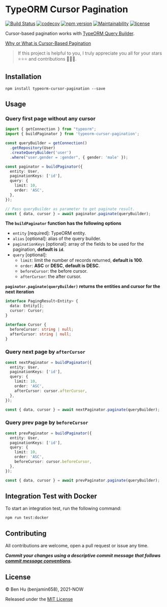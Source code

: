 # TypeORM Cursor Pagination

[![Build Status](https://travis-ci.com/benjamin658/typeorm-cursor-pagination.svg?branch=master)](https://travis-ci.com/benjamin658/typeorm-cursor-pagination)
[![codecov](https://codecov.io/gh/benjamin658/typeorm-cursor-pagination/branch/master/graph/badge.svg?token=R1PBLUITU7)](https://codecov.io/gh/benjamin658/typeorm-cursor-pagination)
[![npm version](https://badge.fury.io/js/typeorm-cursor-pagination.svg)](https://badge.fury.io/js/typeorm-cursor-pagination)
[![Maintainability](https://api.codeclimate.com/v1/badges/9ad73ee4890101f8ac38/maintainability)](https://codeclimate.com/github/benjamin658/typeorm-cursor-pagination/maintainability)
[![license](https://img.shields.io/github/license/benjamin658/typeorm-cursor-pagination)](https://github.com/benjamin658/typeorm-cursor-pagination/blob/master/License)

Cursor-based pagination works with [TypeORM Query Builder](https://typeorm.io/#/select-query-builder).

[Why or What is Cursor-Based Pagination](https://jsonapi.org/profiles/ethanresnick/cursor-pagination/)

> If this project is helpful to you, I truly appreciate you all for your stars ⭐⭐⭐ and contributions 💪💪💪.

## Installation

`npm install typeorm-cursor-pagination --save`

## Usage

### Query first page without any cursor

```typescript
import { getConnection } from "typeorm";
import { buildPaginator } from 'typeorm-cursor-pagination';

const queryBuilder = getConnection()
  .getRepository(User)
  .createQueryBuilder('user')
  .where("user.gender = :gender", { gender: 'male' });

const paginator = buildPaginator({
  entity: User,
  paginationKeys: ['id'],
  query: {
    limit: 10,
    order: 'ASC',
  },
});

// Pass queryBuilder as parameter to get paginate result.
const { data, cursor } = await paginator.paginate(queryBuilder);
```

**The `buildPaginator` function has the following options**

* `entity` [required]: TypeORM entity.
* `alias` [optional]: alias of the query builder.
* `paginationKeys` [optional]: array of the fields to be used for the pagination, **default is `id`**.
* `query` [optional]:
  * `limit`: limit the number of records returned, **default is 100**.
  * `order`: **ASC** or **DESC**, **default is DESC**.
  * `beforeCursor`: the before cursor.
  * `afterCursor`: the after cursor.

**`paginator.paginate(queryBuilder)` returns the entities and cursor for the next iteration**

```typescript
interface PagingResult<Entity> {
  data: Entity[];
  cursor: Cursor;
}

interface Cursor {
  beforeCursor: string | null;
  afterCursor: string | null;
}
```

### Query next page by `afterCursor`

```typescript
const nextPaginator = buildPaginator({
  entity: User,
  paginationKeys: ['id'],
  query: {
    limit: 10,
    order: 'ASC',
    afterCursor: cursor.afterCursor,
  },
});

const { data, cursor } = await nextPaginator.paginate(queryBuilder);
```

### Query prev page by `beforeCursor`

```typescript
const prevPaginator = buildPaginator({
  entity: User,
  paginationKeys: ['id'],
  query: {
    limit: 10,
    order: 'ASC',
    beforeCursor: cursor.beforeCursor,
  },
});

const { data, cursor } = await prevPaginator.paginate(queryBuilder);
```

## Integration Test with Docker

To start an integration test, run the following command:  

`npm run test:docker`

## Contributing

All contributions are welcome, open a pull request or issue any time.

***Commit your changes using a descriptive commit message that follows [commit message conventions](https://gist.github.com/stephenparish/9941e89d80e2bc58a153).***

## License

© Ben Hu (benjamin658), 2021-NOW

Released under the [MIT License](https://github.com/benjamin658/typeorm-cursor-pagination/blob/master/License)
